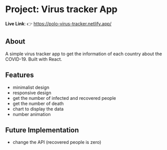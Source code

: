 # Project: Virus tracker App

**Live Link**:
👉 https://polo-virus-tracker.netlify.app/

## About

A simple virus tracker app to get the information of each country about the COVID-19. Built with React.

## Features

- minimalist design
- responsive design
- get the number of infected and recovered people
- get the number of death
- chart to display the data
- number animation

## Future Implementation

- change the API (recovered people is zero)
